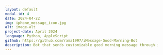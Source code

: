 ```yaml
---
layout: default
modal-id: 4
date: 2024-04-22
img: iphone_message_icon.jpg
alt: image-alt
project-date: April 2024
language: Python, AppleScript
github: https://github.com/rama1997/iMessage-Good-Morning-Bot
description: Bot that sends customizable good morning message through iMessage every morning
---
```


